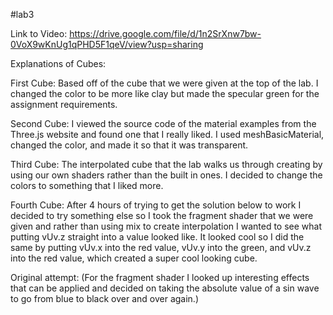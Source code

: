 #lab3

Link to Video: https://drive.google.com/file/d/1n2SrXnw7bw-0VoX9wKnUg1qPHD5F1qeV/view?usp=sharing



Explanations of Cubes: 

First Cube: Based off of the cube that we were given at the top of the lab. I changed the color to be more like clay but made the specular green for the assignment requirements.

Second Cube: I viewed the source code of the material examples from the Three.js website and found one that I really liked. I used meshBasicMaterial, changed the color, and made it so that it was transparent. 

Third Cube: The interpolated cube that the lab walks us through creating by using our own shaders rather than the built in ones. I decided to change the colors to something that I liked more.

Fourth Cube: After 4 hours of trying to get the solution below to work I decided to try something else so I took the fragment shader that we were given and rather than using mix to create interpolation I wanted to see what putting vUv.z straight into a value looked like. It looked cool so I did the same by putting vUv.x into the red value, vUv.y into the green, and vUv.z into the red value, which created a super cool looking cube.

Original attempt: (For the fragment shader I looked up interesting effects that can be applied and decided on taking the absolute value of a sin wave to go from blue to black over and over again.)